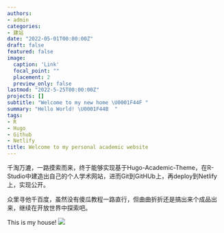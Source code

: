 ```yaml
---
authors:
- admin
categories:
- 建站
date: "2022-05-01T00:00:00Z"
draft: false
featured: false
image:
  caption: 'Link'
  focal_point: ""
  placement: 2
  preview_only: false
lastmod: "2022-5-25T00:00:00Z"
projects: []
subtitle: "Welcome to my new home \U0001F44F "
summary: "Hello World! \U0001F44B  "
tags:
- R
- Hugo
- Github
- Netlify
title: Welcome to my personal academic website
---
```


千淘万漉，一路摸索而来，终于能够实现基于Hugo-Academic-Theme，在R-Studio中建造出自己的个人学术网站，进而Git到GitHUb上，再deploy到Netlify上，实现公开。


众里寻他千百度，虽然没有傻瓜教程一路直行，但曲曲折折还是搞出来个成品出来，继续在开放世界中探索吧。

This is my house!
![](https://pic4.zhimg.com/80/v2-17743af018980c2c98f67bb73f94fe13_1440w.webp)




